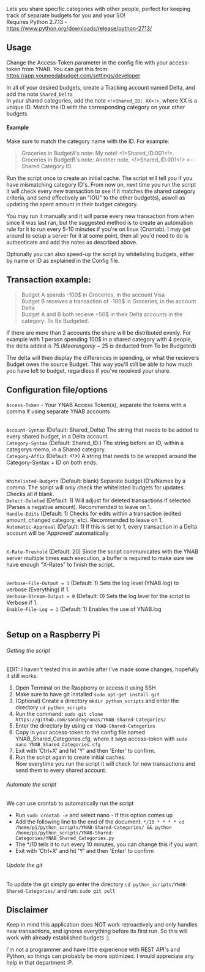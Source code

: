 Lets you share specific categories with other people, perfect for keeping track of separate budgets for you and your SO! <br>
Requires Python 2.7.13 - https://www.python.org/downloads/release/python-2713/
<br>

## Usage
Change the Access-Token parameter in the config file with your access-token from YNAB. You can get this from: https://app.youneedabudget.com/settings/developer
<br>

In all of your desired budgets, create a Tracking account named Delta, and add the note ```Shared_Delta``` <br>
In your shared categories, add the note ```<!>Shared_ID: XX<!>```, where XX is a unique ID. Match the ID with the corresponding category on your other budgets. <br>

#### Example
Make sure to match the category name with the ID. For example: 
> Groceries in BudgetA's note: My note! <!>Shared_ID:001<!>. <br>
> Groceries in BudgetB's note: Another note. <!>Shared_ID:001<!> <-- Shared Category ID. 

Run the script once to create an initial cache. The script will tell you if you have mismatching category ID's. From now on, next time you run the script it will check every new transaction to see if it matches the shared category criteria, and send effectively an "IOU" to the other budget(s), aswell as updating the spent amount in their budget category. <br>

You may run it manually and it will parse every new transaction from when since it was last ran, but the suggested method is to create an automation rule for it to run every 5-10 minutes if you're on linux (Crontab). I may get around to setup a server for it at some point, then all you'd need to do is authenticate and add the notes as described above. <br>

Optionally you can also speed-up the script by whitelisting budgets, either by name or ID as explained in the Config file. <br>


## Transaction example: 
> Budget A spends -100$ in Groceries, in the account Visa <br>
> Budget B receives a transaction of -100$ in Groceries, in the account Delta <br>
> Budget A and B both recieve +50$ in their Delta accounts in the category: To Be Budgeted. <br>

If there are more than 2 accounts the share will be distributed evenly. For example with 1 person spending 100$ in a shared category with 4 people, the delta added is 75$. (Meaning only -25$ is deducted from To be Budgeted)

The delta will then display the differences in spending, or what the recievers Budget owes the source Budget.
This way you'll still be able to how much you have left to budget, regardless if you've received your share.
<br>

## Configuration file/options
```Access-Token``` - Your YNAB Access Token(s), separate the tokens with a comma if using separate YNAB accounts <br>
<br>

```Account-Syntax``` (Default: Shared_Delta) The string that needs to be added to every shared budget, in a Delta account. <br>
```Category-Syntax``` (Default: Shared_ID:) The string before an ID, within a categorys memo, in a Shared category. <br>
```Category-Affix``` (Default: <!>) A string that needs to be wrapped around the Category-Syntax + ID on both ends. <br>
<br>

```Whitelisted-Budgets``` (Default: blank) Separate budget ID's/Names by a comma. The script will only check the whitelisted budgets for updates. Checks all if blank. <br>
```Detect-Deleted``` (Default: 1) Will adjust for deleted transactions if selected (Parses a negative amount). Recommended to leave on 1. <br>
```Handle-Edits``` (Default: 1) Checks for edits within a transaction (edited amount, changed category, etc). Recommended to leave on 1. <br>
```Automatic-Approval``` (Default: 1) If this is set to 1, every transaction in a Delta account will be 'Approved' automatically <br>
<br>

```X-Rate-Treshold``` (Default: 20) Since the script communicates with the YNAB server multiple times each execution, a buffer is required to make sure we have enough "X-Rates" to finish the script. <br>
<br>

```Verbose-File-Output = 1``` (Default: 1) Sets the log level (YNAB.log) to verbose (Everything) if 1. <br>
```Verbose-Stream-Output = 0``` (Default: 0) Sets the log level for the script to Verbose if 1. <br>
```Enable-File-Log = 1``` (Default: 1) Enables the use of YNAB.log <br>
<br>


## Setup on a Raspberry Pi
###### Getting the script
EDIT: I haven't tested this in awhile after I've made some changes, hopefully it still works. <br>
1. Open Terminal on the Raspberry or access it using SSH<br>
2. Make sure to have git installed ```sudo apt-get install git```<br>
3. (Optional) Create a directory ```mkdir python_scripts``` and enter the directory ```cd python_scripts```<br>
4. Run the command: ```sudo git clone https://github.com/sondregronas/YNAB-Shared-Categories/```<br>
5. Enter the directory by using ```cd YNAB-Shared-Categories```<br>
6. Copy in your access-token to the config file named YNAB_Shared_Categories.cfg, where it says access-token with ```sudo nano YNAB_Shared_Categories.cfg```<br>
7. Exit with 'Ctrl+X' and hit 'Y' and then 'Enter' to confirm.<br>
8. Run the script again to create initial caches. <br>
Now everytime you run the script it will check for new transactions and send them to every shared account.<br>

###### Automate the script
We can use crontab to automatically run the script <br>
- Run ```sudo crontab -e``` and select nano - if this option comes up<br>
- Add the following line to the end of the document:
```*/10 * * * * cd /home/pi/python_scripts/YNAB-Shared-Categories/ && python /home/pi/python_scripts/YNAB-Shared-Categories/YNAB_Shared_Categories.py```<br>
- The */10 tells it to run every 10 minutes, you can change this if you want.<br>
- Exit with 'Ctrl+X' and hit 'Y' and then 'Enter' to confirm<br>

###### Update the git
To update the git simply go enter the directory ```cd python_scripts/YNAB-Shared-Categories/``` and run: ```sudo git pull```<br>


## Disclaimer
Keep in mind this application does NOT work retroactively and only handles new transactions, and ignores everything before its first run. So this will work with already established budgets :).

I'm not a programmer and have little experience with REST API's and Python, so things can probably be more optimized. I would appreciate any help in that department :P.
